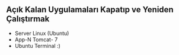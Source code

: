 ## Açık Kalan Uygulamaları Kapatıp ve Yeniden Çalıştırmak
- Server Linux (Ubuntu)
- App-N Tomcat- 7
- Ubuntu Terminal :)
